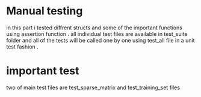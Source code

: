 # Manual testing

in this part i tested diffrent structs and some of the important functions using assertion function .
all individual test files are available in test_suite folder and all of the tests will be called one by one using test_all file in a unit test fashion .

# important test

two of main test files are test_sparse_matrix and test_training_set files 


